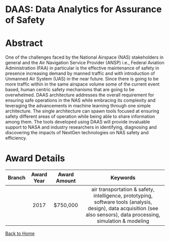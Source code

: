 
DAAS: Data Analytics for Assurance of Safety
============================================

# Abstract


One of the challenges faced by the National Airspace (NAS) stakeholders in general and the Air Navigation Service Provider (ANSP) i.e., Federal Aviation Administration (FAA) in particular is the effective maintenance of safety in presence increasing demand by manned traffic and with introduction of Unmanned Air System (UAS) in the near future. Since there is going to be more traffic within in the same airspace volume some of the current event based, human centric safety mechanisms that are going to be overwhelmed. DAAS architecture addresses the overall requirement for ensuring safe operations in the NAS while embracing its complexity and leveraging the advancements in machine learning through one simple architecture. The single architecture can spawn tools focused at ensuring safety different areas of operation while being able to share information among them. The tools developed using DAAS will provide invaluable support to NASA and industry researchers in identifying, diagnosing and discovering the impacts of NextGen technologies on NAS safety and efficiency.  

# Award Details

|Branch|Award Year|Award Amount|Keywords|
| :---: | :---: | :---: | :---: |
||2017|$750,000|air transportation & safety, intelligence, prototyping, software tools (analysis, design), data acquisition (see also sensors), data processing, simulation & modeling|
  
  


[Back to Home](https://github.com/chrischow/dod_sbir_awards#239)